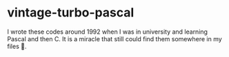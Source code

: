 # vintage-turbo-pascal

I wrote these codes around 1992 when I was in university and learning Pascal and then C. It is a miracle that still could find them somewhere in my files :beers:. 
